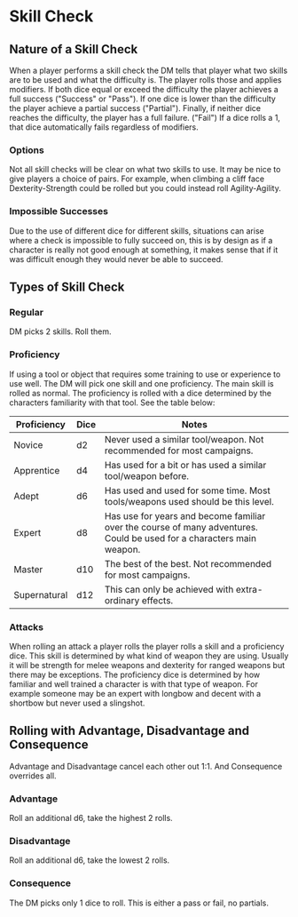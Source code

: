 # Skill Check

## Nature of a Skill Check

When a player performs a skill check the DM tells that player what two skills are to be used and what the difficulty is. The player  rolls those and applies modifiers. If both dice equal or exceed the difficulty the player achieves a full success ("Success" or "Pass"). If one dice is lower than the difficulty the player achieve a partial success ("Partial"). Finally, if neither dice reaches the difficulty, the player has a full failure. ("Fail") If a dice rolls a 1, that dice automatically fails regardless of modifiers.

### Options

Not all skill checks will be clear on what two skills to use. It may be nice to give players a choice of pairs. For example, when climbing a cliff face Dexterity-Strength could be rolled but you could instead roll Agility-Agility.

### Impossible Successes

Due to the use of different dice for different skills, situations can arise where a check is impossible to fully succeed on, this is by design as if a character is really not good enough at something, it makes sense that if it was difficult enough they would never be able to succeed.

## Types of Skill Check

### Regular

DM picks 2 skills. Roll them.

### Proficiency

If using a tool or object that requires some training to use or experience to use well. The DM will pick one skill and one proficiency. The main skill is rolled as normal. The proficiency is rolled with a dice determined by the characters familiarity with that tool. See the table below:

| Proficiency | Dice | Notes |
| --- | --- | --- |
| Novice | d2 | Never used a similar tool/weapon. Not recommended for most campaigns. |
| Apprentice | d4 | Has used for a bit or has used a similar tool/weapon before. |
| Adept | d6 | Has used and used for some time. Most tools/weapons used should be this level. |
| Expert | d8 | Has use  for years and become familiar over the course of many adventures. Could be used for a characters main weapon. |
| Master | d10 | The best of the best. Not recommended for most campaigns. |
| Supernatural | d12 | This can only be achieved with extra-ordinary effects. |

### Attacks

When rolling an attack a player rolls the player rolls a skill and a proficiency dice. This skill is determined by what kind of weapon they are using. Usually it will be strength for melee weapons and dexterity for ranged weapons but there may be exceptions. The proficiency dice is determined by how familiar and well trained a character is with that type of weapon. For example someone may be an expert with longbow and decent with a shortbow but never used a slingshot.

## Rolling with Advantage, Disadvantage and Consequence

Advantage and Disadvantage cancel each other out 1:1. And Consequence overrides all.

### Advantage

Roll an additional d6, take the highest 2 rolls.

### Disadvantage

Roll an additional d6, take the lowest 2 rolls.

### Consequence

The DM picks only 1 dice to roll. This is either a pass or fail, no partials.
